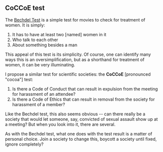 ## CoCCoE test

The [Bechdel Test](https://bechdeltest.com) is a simple test for movies to check for treatment of women. It is simply: 

1. It has to have at least two [named] women in it
2. Who talk to each other
3. About something besides a man

This appeal of this test is its simplicity. Of course, one can identify many ways this is an oversimplification, but as a shorthand for treatment of women, it can be very illuminating.

I propose a similar test for scientific societies: the **CoCCoE** [pronounced "cocoa"] test:

1. Is there a Code of Conduct that can result in expulsion from the meeting for harassment of an attendee?
2. Is there a Code of Ethics that can result in removal from the society for harassment of a member?

Like the Bechdel test, this also seems obvious -- can there really be a society that would let someone, say, convicted of sexual assault show up at a meeting? But when you look into it, there are several. 

As with the Bechdel test, what one does with the test result is a matter of personal choice. Join a society to change this, boycott a society until fixed, ignore completely?
